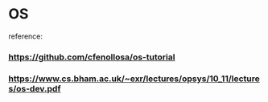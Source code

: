 # OS
reference:
### https://github.com/cfenollosa/os-tutorial
### https://www.cs.bham.ac.uk/~exr/lectures/opsys/10_11/lectures/os-dev.pdf

